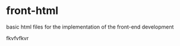 # front-html
basic html files for the implementation of the front-end development
<html>
  <head> 
     <title> my project </title>
  </head>
  <body>
    <p1> fkvfvfkvr</p1>
  </body>
  <title> 

